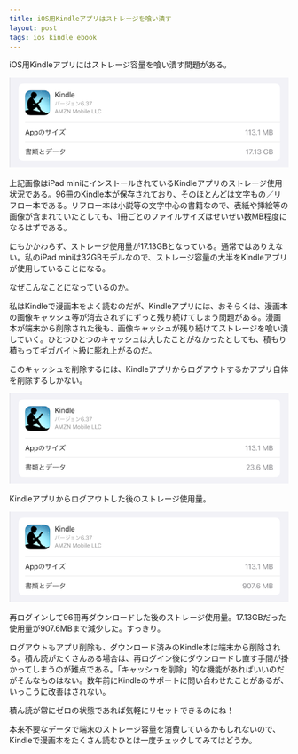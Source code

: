 ```yaml
---
title: iOS用Kindleアプリはストレージを喰い潰す
layout: post
tags: ios kindle ebook
---
```


iOS用Kindleアプリにはストレージ容量を喰い潰す問題がある。

![](/blog/img/20210122/before_logout.png)

上記画像はiPad miniにインストールされているKindleアプリのストレージ使用状況である。96冊のKindle本が保存されており、そのほとんどは文字もの／リフロー本である。リフロー本は小説等の文字中心の書籍なので、表紙や挿絵等の画像が含まれていたとしても、1冊ごとのファイルサイズはせいぜい数MB程度になるはずである。

にもかかわらず、ストレージ使用量が17.13GBとなっている。通常ではありえない。私のiPad miniは32GBモデルなので、ストレージ容量の大半をKindleアプリが使用していることになる。

なぜこんなことになっているのか。

私はKindleで漫画本をよく読むのだが、Kindleアプリには、おそらくは、漫画本の画像キャッシュ等が消去されずにずっと残り続けてしまう問題がある。漫画本が端末から削除された後も、画像キャッシュが残り続けてストレージを喰い潰していく。ひとつひとつのキャッシュは大したことがなかったとしても、積もり積もってギガバイト級に膨れ上がるのだ。

このキャッシュを削除するには、Kindleアプリからログアウトするかアプリ自体を削除するしかない。

![](/blog/img/20210122/after_logout.png)

Kindleアプリからログアウトした後のストレージ使用量。

![](/blog/img/20210122/after_downloaded_books.png)

再ログインして96冊再ダウンロードした後のストレージ使用量。17.13GBだった使用量が907.6MBまで減少した。すっきり。

ログアウトもアプリ削除も、ダウンロード済みのKindle本は端末から削除される。積ん読がたくさんある場合は、再ログイン後にダウンロードし直す手間が掛かってしまうのが難点である。「キャッシュを削除」的な機能があればいいのだがそんなものはない。数年前にKindleのサポートに問い合わせたことがあるが、いっこうに改善はされない。

積ん読が常にゼロの状態であれば気軽にリセットできるのにね！

本来不要なデータで端末のストレージ容量を消費しているかもしれないので、Kindleで漫画本をたくさん読むひとは一度チェックしてみてはどうか。